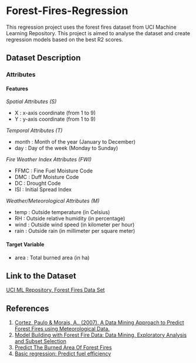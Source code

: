 # Forest-Fires-Regression
This regression project uses the forest fires dataset from UCI Machine Learning Repository. This project is aimed to analyse the dataset and create regression models based on the best R2 scores.

## Dataset Description
### Attributes
#### Features

*Spatial Attributes (S)*
* X     : x-axis coordinate (from 1 to 9)
* Y     : y-axis coordinate (from 1 to 9)

*Temporal Attributes (T)*
* month : Month of the year (January to December)
* day   : Day of the week (Monday to Sunday)

*Fire Weather Index Attributes (FWI)*
* FFMC  : Fine Fuel Moisture Code
* DMC   : Duff Moisture Code
* DC    : Drought Code
* ISI   : Initial Spread Index

*Weather/Meteorological Attributes (M)*
* temp  : Outside temperature (in Celsius)
* RH    : Outside relative humidity (in percentage)
* wind  : Outside wind speed (in kilometer per hour)
* rain  : Outside rain (in millimeter per square meter)

#### Target Variable
* area  : Total burned area (in ha)

## Link to the Dataset
[UCI ML Repository, Forest Fires Data Set](https://archive.ics.uci.edu/ml/datasets/forest+fires)

## References
1. [Cortez, Paulo & Morais, A.. (2007). A Data Mining Approach to Predict Forest Fires using Meteorological Data.](https://www.researchgate.net/publication/238767143_A_Data_Mining_Approach_to_Predict_Forest_Fires_using_Meteorological_Data)
2. [Model Building with Forest Fire Data: Data Mining, Exploratory Analysis and Subset Selection](http://fisher.stats.uwo.ca/faculty/aim/2018/4850G/projects/FIREProjectFinalReport.pdf)
3. [Predict The Burned Area Of Forest Fires](https://www.kaggle.com/code/elikplim/predict-the-burned-area-of-forest-fires/notebook)
4. [Basic regression: Predict fuel efficiency](https://github.com/tensorflow/docs/blob/a3fbfca0af5773cec68c17c1b1ea6cb21d35f791/site/en/tutorials/keras/regression.ipynb)
